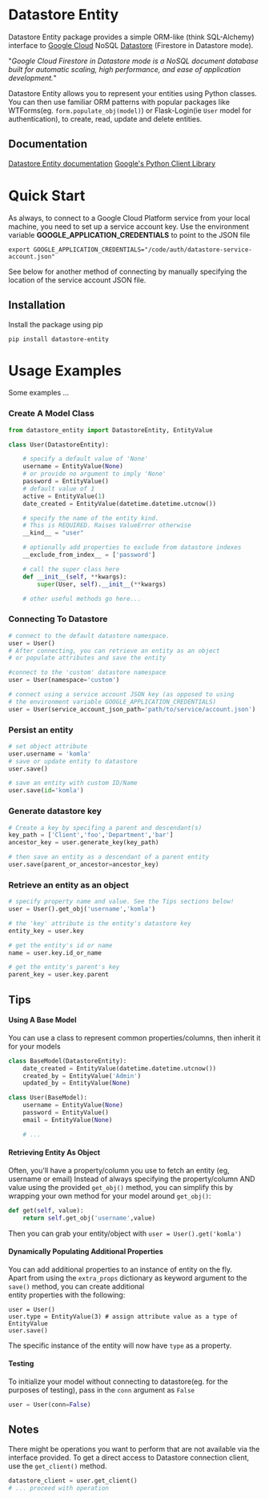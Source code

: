 # Datastore Entity

Datastore Entity package provides a simple ORM-like (think SQL-Alchemy) interface to [Google Cloud](https://cloud.google.com) NoSQL 
[Datastore](https://cloud.google.com/datastore/docs/datastore-api-tutorial#python) (Firestore in Datastore mode).

"_Google Cloud Firestore in Datastore mode is a NoSQL document database built for automatic scaling, high performance, and ease of application development._"

Datastore Entity allows you to represent your entities using Python classes.
You can then use familiar ORM patterns with popular packages like WTForms(eg. ```form.populate_obj(model)```) or 
Flask-Login(ie ```User``` model for authentication), to create, read, update and delete entities.

## Documentation
[Datastore Entity documentation](https://datastore-entity.readthedocs.io)
[Google's Python Client Library](https://googleapis.dev/python/datastore/latest/client.html)

# Quick Start
As always, to connect to a Google Cloud Platform service from your local machine, you need to set up a service account key.
Use the environment variable **GOOGLE_APPLICATION_CREDENTIALS** to point to the JSON file
```shell
export GOOGLE_APPLICATION_CREDENTIALS="/code/auth/datastore-service-account.json"
```
See below for another method of connecting by manually specifying the location of the service account JSON file.

## Installation
Install the package using pip
```shell
pip install datastore-entity
```

# Usage Examples
Some examples ...
### Create A Model Class 
```python
from datastore_entity import DatastoreEntity, EntityValue

class User(DatastoreEntity):

    # specify a default value of 'None'
    username = EntityValue(None)
    # or provide no argument to imply 'None'
    password = EntityValue()
    # default value of 1
    active = EntityValue(1)
    date_created = EntityValue(datetime.datetime.utcnow())

    # specify the name of the entity kind. 
    # This is REQUIRED. Raises ValueError otherwise
    __kind__ = "user"

    # optionally add properties to exclude from datastore indexes 
    __exclude_from_index__ = ['password']

    # call the super class here
    def __init__(self, **kwargs):
        super(User, self).__init__(**kwargs)

    # other useful methods go here...
```

### Connecting To Datastore
```python
# connect to the default datastore namespace. 
user = User()  
# After connecting, you can retrieve an entity as an object 
# or populate attributes and save the entity

#connect to the 'custom' datastore namespace
user = User(namespace='custom')  

# connect using a service account JSON key (as opposed to using 
# the environment variable GOOGLE_APPLICATION_CREDENTIALS)
user = User(service_account_json_path='path/to/service/account.json') 
```

### Persist an entity
```python
# set object attribute
user.username = 'komla'
# save or update entity to datastore
user.save()

# save an entity with custom ID/Name
user.save(id='komla')
```

### Generate datastore key ###
```python
# Create a key by specifing a parent and descendant(s)
key_path = ['Client','foo','Department','bar']
ancestor_key = user.generate_key(key_path)

# then save an entity as a descendant of a parent entity
user.save(parent_or_ancestor=ancestor_key) 
```

### Retrieve an entity as an object
```python
# specify property name and value. See the Tips sections below!
user = User().get_obj('username','komla') 

# the 'key' attribute is the entity's datastore key
entity_key = user.key    

# get the entity's id or name
name = user.key.id_or_name

# get the entity's parent's key
parent_key = user.key.parent

```

## Tips
#### Using A Base Model
You can use a class to represent common properties/columns, then inherit it for your models
```python
class BaseModel(DatastoreEntity):
    date_created = EntityValue(datetime.datetime.utcnow())
    created_by = EntityValue('Admin')
    updated_by = EntityValue(None)

class User(BaseModel):
    username = EntityValue(None)
    password = EntityValue()
    email = EntityValue(None)

    # ...
```

#### Retrieving Entity As Object
Often, you'll have a property/column you use to fetch an entity (eg, username or email)
Instead of always specifying the property/column AND value using the provided ```get_obj()``` method, 
you can simplify this by wrapping your own method for your model around ```get_obj()```:
```python
def get(self, value):
    return self.get_obj('username',value)
```
Then you can grab your entity/object with ```user = User().get('komla')```

#### Dynamically Populating Additional Properties
You can add additional properties to an instance of entity on the fly.  
Apart from using the `extra_props` dictionary as keyword argument to the `save()` method, you can create additional  
entity properties with the following:
```
user = User()
user.type = EntityValue(3) # assign attribute value as a type of EntityValue
user.save()
```
The specific instance of the entity will now have `type` as a property.

#### Testing
To initialize your model without connecting to datastore(eg. for the purposes of testing),
pass in the ```conn``` argument as ```False```
```python
user = User(conn=False)
```

## Notes ##
There might be operations you want to perform that are not available via the interface provided.
To get a direct access to Datastore connection client, use the ```get_client()``` method.
```python
datastore_client = user.get_client()
# ... proceed with operation
```
